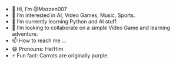 - 👋 Hi, I’m @Mazzen007
- 👀 I’m interested in AI, Video Games, Music, Sports.
- 🌱 I’m currently learning Python and AI stuff.
- 💞️ I’m looking to collaborate on a simple Video Game and learning adventure.
- 📫 How to reach me ...
- 😄 Pronouns: He/Him
- ⚡ Fun fact: Carrots are originally purple.

<!---
Mazzen007/Mazzen007 is a ✨ special ✨ repository because its `README.md` (this file) appears on your GitHub profile.
You can click the Preview link to take a look at your changes.
--->
